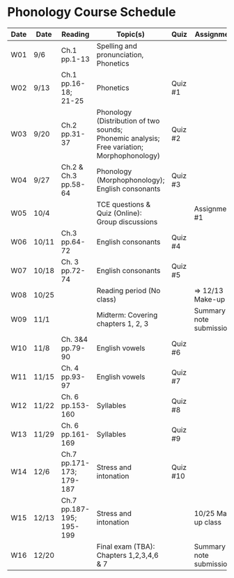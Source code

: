 # Phonology Course Schedule

| Date  | Date | Reading       | Topic(s)                                | Quiz         | Assignments                    |
|-------|---------|---------------|-----------------------------------------|--------------|--------------------------------|
| W01   | 9/6     | Ch.1 pp.1-13  | Spelling and pronunciation, Phonetics   |       |                                |
| W02   | 9/13    | Ch.1 pp.16-18;<br>21-25 | Phonetics                       |  Quiz #1     |                                |
| W03   | 9/20    | Ch.2 pp.31-37 | Phonology (Distribution of two sounds;<br>Phonemic analysis; Free variation;<br>Morphophonology) |  Quiz #2     |                                |
| W04   | 9/27    | Ch.2 & Ch.3<br>pp.58-64 | Phonology (Morphophonology);<br>English consonants               |  Quiz #3     |                                |
| W05   | 10/4    |               | TCE questions & Quiz (Online):<br>Group discussions               |       | Assignment #1                 |
| W06   | 10/11   | Ch.3 pp.64-72 | English consonants                     |       Quiz #4       |                                |
| W07   | 10/18   | Ch. 3 pp.72-74| English consonants                     |      Quiz #5        |                                |
| W08   | 10/25   |               | Reading period (No class)               |              | => 12/13 Make-up                 |
| W09   | 11/1    |               | Midterm: Covering chapters 1, 2, 3      |              | Summary note submission#1     |
| W10   | 11/8    | Ch. 3&4<br>pp.79-90 | English vowels                      | Quiz #6      |                                |
| W11   | 11/15   | Ch. 4 pp.93-97| English vowels                         | Quiz #7      |                                |
| W12   | 11/22   | Ch. 6 pp.153-160 | Syllables                             | Quiz #8      |                                |
| W13   | 11/29   | Ch. 6 pp.161-169 | Syllables                             | Quiz #9      |                                |
| W14   | 12/6    | Ch.7 pp.171-173;<br>179-187 | Stress and intonation      | Quiz #10     |                                |
| W15   | 12/13   | Ch.7 pp.187-195;<br>195-199 | Stress and intonation      |              | 10/25 Make-up class           |
| W16   | 12/20   |               | Final exam (TBA): Chapters 1,2,3,4,6 & 7|              | Summary note submission#2     |
